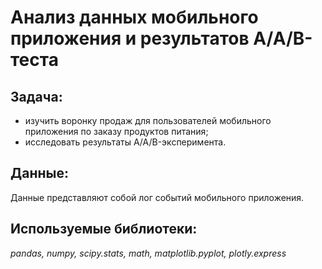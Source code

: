 # Анализ данных мобильного приложения и результатов А/А/В-теста

## Задача: 

- изучить воронку продаж для пользователей мобильного приложения по заказу продуктов питания;
- исследовать результаты A/A/B-эксперимента.

## Данные:

Данные представляют собой лог событий мобильного приложения.

## Используемые библиотеки:

*pandas, numpy, scipy.stats, math, matplotlib.pyplot, plotly.express*
